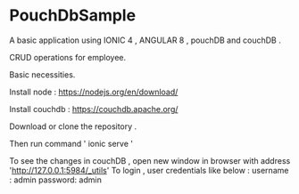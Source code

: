 # PouchDbSample

A basic application using IONIC 4 , ANGULAR 8 , pouchDB and couchDB . 

CRUD operations for employee.

Basic necessities.

Install node : https://nodejs.org/en/download/

Install couchdb : https://couchdb.apache.org/

Download or clone the repository .

Then run command  ' ionic serve '

To see the changes in couchDB , open new window in browser with address  'http://127.0.0.1:5984/_utils'
To login , user credentials like below :
username : admin
password: admin


